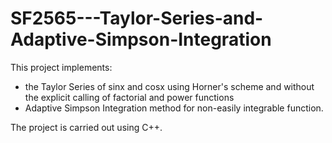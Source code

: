 # SF2565---Taylor-Series-and-Adaptive-Simpson-Integration
This project implements:
- the Taylor Series of sinx and cosx using Horner's scheme and without the explicit calling of factorial and power functions
- Adaptive Simpson Integration method for non-easily integrable function.

The project is carried out using C++.
